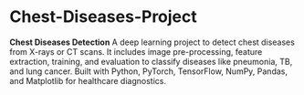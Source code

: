 # Chest-Diseases-Project
**Chest Diseases Detection**   A deep learning project to detect chest diseases from X-rays or CT scans. It includes image pre-processing, feature extraction, training, and evaluation to classify diseases like pneumonia, TB, and lung cancer. Built with Python, PyTorch, TensorFlow, NumPy, Pandas, and Matplotlib for healthcare diagnostics.
